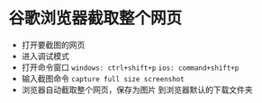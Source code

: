 # 谷歌浏览器截取整个网页

- 打开要截图的网页
- 进入调试模式
- 打开命令窗口 `windows: ctrl+shift+p` `ios: command+shift+p`
- 输入截图命令 `capture full size screenshot`
- 浏览器自动截取整个网页，保存为图片 到浏览器默认的下载文件夹
